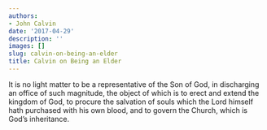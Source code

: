 ```yaml
---
authors:
- John Calvin
date: '2017-04-29'
description: ''
images: []
slug: calvin-on-being-an-elder
title: Calvin on Being an Elder
---
```


It is no light matter to be a representative of the Son of God, in discharging an office of such magnitude, the object of which is to erect and extend the kingdom of God, to procure the salvation of souls which the Lord himself hath purchased with his own blood, and to govern the Church, which is God’s inheritance.